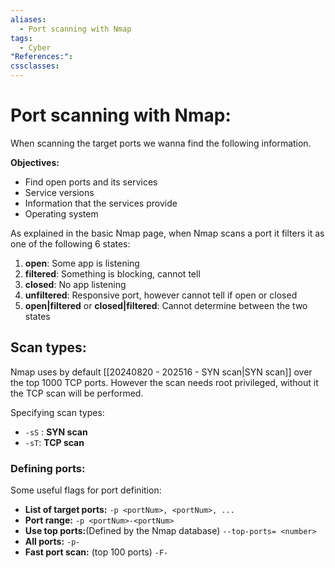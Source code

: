 ```yaml
---
aliases:
  - Port scanning with Nmap
tags:
  - Cyber
"References:": 
cssclasses:
---
```

# Port scanning with Nmap:
When scanning the target ports we wanna find the following information.

**Objectives:**
+ Find open ports and its services
+ Service versions
+ Information that the services provide
+ Operating system

As explained in the basic Nmap page, when Nmap scans a port it filters it as one of the following 6 states: 
1. **open**: Some app is listening
2. **filtered**: Something is blocking, cannot tell
3. **closed**: No app listening
4. **unfiltered**: Responsive port, however cannot tell if open or closed
5. **open|filtered** or **closed|filtered**: Cannot determine between the two states
## Scan types:
Nmap uses by default [[20240820 - 202516 - SYN scan|SYN scan]] over the top 1000 TCP ports. However the scan needs root privileged, without it the TCP scan will be performed.

Specifying scan types: 
+ `-sS` : **SYN scan**
+ `-sT`: **TCP scan**

### Defining ports: 
Some useful flags for port definition: 
+ **List of target ports:** `-p <portNum>, <portNum>, ...`
+ **Port range:** `-p <portNum>-<portNum>`
+ **Use top ports:**(Defined by the Nmap database) `--top-ports= <number>` 
+ **All ports:** `-p-`
+ **Fast port scan:** (top 100 ports) `-F-` 
